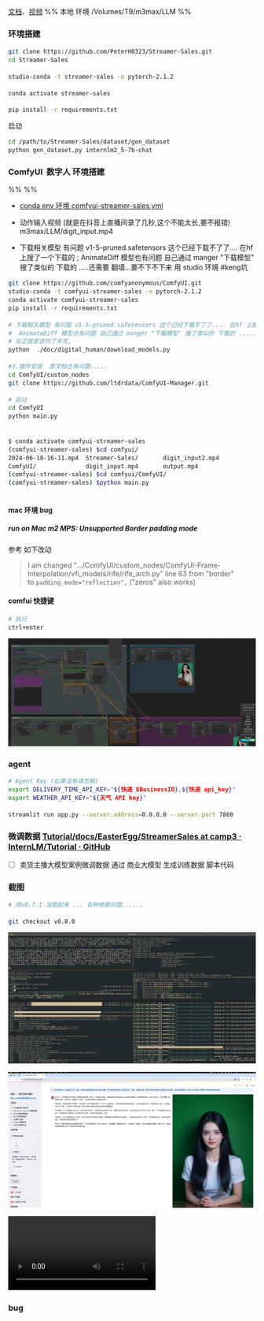 [文档](https://github.com/InternLM/Tutorial/blob/camp3/docs/EasterEgg/StreamerSales)、[视频](https://www.bilibili.com/video/BV1f1421b7Du)
%% 本地 环境 /Volumes/T9/m3max/LLM  %%

### 环境搭建

```bash
git clone https://github.com/PeterH0323/Streamer-Sales.git  
cd Streamer-Sales  

studio-conda -t streamer-sales -o pytorch-2.1.2  

conda activate streamer-sales  

pip install -r requirements.txt

```


启动

```bash
cd /path/to/Streamer-Sales/dataset/gen_dataset  
python gen_dataset.py internlm2_5-7b-chat
```



### ComfyUI  数字人 环境搭建
%%  %%
- [conda env 环境  comfyui-streamer-sales.yml ](../comfyui-streamer-sales.yml)
-  动作输入视频 (就是在抖音上直播间录了几秒,这个不能太长,要不报错)  m3max/LLM/digit_input.mp4


 - 下载相关模型 有问题 v1-5-pruned.safetensors 这个已经下载不了了.... 在hf 上搜了一个下载的 ; AnimateDiff 模型也有问题 自己通过 manger "下载模型" 搜了类似的 下载的 .....还需要 翻墙...要不下不下来 用 studio 环境   #keng坑
 
```bash
git clone https://github.com/comfyanonymous/ComfyUI.git  
studio-conda -t comfyui-streamer-sales -o pytorch-2.1.2  
conda activate comfyui-streamer-sales  
pip install -r requirements.txt

# 下载相关模型 有问题 v1-5-pruned.safetensors 这个已经下载不了了.... 在hf 上搜了一个下载的
#  AnimateDiff 模型也有问题 自己通过 manger "下载模型" 搜了类似的 下载的 .....还需要 翻墙...要不下不下来 用 studio 环境 
# 反正就是这坑了半天, 
python  ./doc/digital_human/download_models.py

#3.插件安装  原文档也有问题..... 
cd ComfyUI/custom_nodes
git clone https://github.com/ltdrdata/ComfyUI-Manager.git

# 启动
cd ComfyUI  
python main.py


$ conda activate comfyui-streamer-sales
(comfyui-streamer-sales) $cd comfyui/
2024-06-18-16-11.mp4  Streamer-Sales/       digit_input2.mp4
ComfyUI/              digit_input.mp4       output.mp4
(comfyui-streamer-sales) $cd comfyui/ComfyUI/
(comfyui-streamer-sales) $python main.py



```
####   mac  环境 bug
#####    run on Mac m2     MPS: Unsupported Border padding mode
参考  如下改动
> I am changed ".../ComfyUI/custom_nodes/ComfyUI-Frame-Interpolation/vfi_models/rife/rife_arch.py" line 63 from "border" to `padding_mode="reflection",` ("zeros" also works)




####  comfui  快捷键

```bash
# 执行 
ctrl+enter


```


![](../digit_people-comfui.png)


###  agent 
```bash
# Agent Key (如果没有请忽略)  
export DELIVERY_TIME_API_KEY="${快递 EBusinessID},${快递 api_key}"  
export WEATHER_API_KEY="${天气 API key}"

streamlit run app.py --server.address=0.0.0.0 --server.port 7860

```

###   微调数据   [Tutorial/docs/EasterEgg/StreamerSales at camp3 · InternLM/Tutorial · GitHub](https://github.com/InternLM/Tutorial/tree/camp3/docs/EasterEgg/StreamerSales#-rag-%E8%AF%B4%E6%98%8E%E4%B9%A6%E6%95%B0%E6%8D%AE%E7%94%9F%E6%88%90)

- [ ] 卖货主播大模型案例微调数据  通过 商业大模型 生成训练数据   脚本代码

### 截图
```bash
# 用v0.7.1 没跑起来 ... 各种依赖问题......

git checkout v0.8.0

```


![](../2024-09-10-12-19.png)

![](../2024-09-10-12-18.png)

![](../2024-09-10-12-21.mp4)
###  bug




